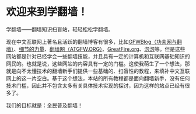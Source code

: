# 欢迎来到学翻墙！

学翻墙——翻墙知识扫盲站，轻轻松松学翻墙。

现在中文互联网上著名且活跃的翻墙博客有很多，比如[GFWBlog（功夫网与翻墙）](www.gfwblog.org)、[细节的力量](xijie.wordpress.com)、[翻墙网（ATGFW.ORG）](www.atgfw.org)、[GreatFire.org](greatfire.org)、[泡泡](pao-pao.net)等。但是这些网站都是针对已经学会一些翻墙技能，并且具有一定的计算机和互联网基础知识的网民的。也就是说，这些网站的内容具有一定的门槛。这使我萌生了一个想法，那就是向不太懂技术的翻墙新手们提供一些基础的、扫盲性的教程，来填补中文互联网上的这一片空白。基于这个想法，本站的所有教程都是面向翻墙新手，没有任何技术门槛，因此并不包含太多有关具体技术实现的探讨，因为这样的站点已经有很多了。

我们的目标就是：全民普及翻墙！
